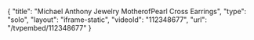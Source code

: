 {
    "title": "Michael Anthony Jewelry MotherofPearl Cross Earrings",
    "type": "solo",
    "layout": "iframe-static",
    "videoId": "112348677",
    "url": "\/tvpembed\/112348677"
}